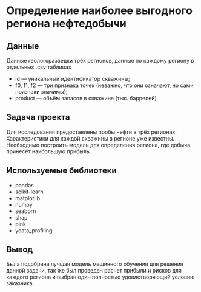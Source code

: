 # Определение наиболее выгодного региона нефтедобычи
## Данные 
Данные геологоразведки трёх регионов, данные по каждому региону в отдельных .csv таблицах
  - id — уникальный идентификатор скважины;
  - f0, f1, f2 — три признака точек (неважно, что они означают, но сами признаки значимы);
  - product — объём запасов в скважине (тыс. баррелей).
## Задача проекта
Для исследования предоставлены пробы нефти в трёх регионах. Характеристики для каждой скважины в регионе уже известны. Необходимо построить модель для определения региона, где добыча принесёт наибольшую прибыль. 
## Используемые библиотеки
  - pandas
  - scikit-learn
  - matplotlib
  - numpy
  - seaborn
  - shap
  - pink
  - ydata_profiling
## Вывод
Была подобрана лучшая модель машинного обучения для решения данной задачи, так же был проведен расчет прибыли и рисков для каждого региона и выбран один полностью удовлетворяющий условию заказчика.
